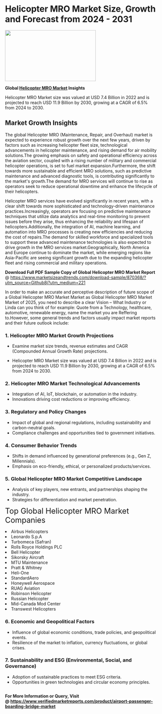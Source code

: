 <H1>Helicopter MRO Market Size, Growth and Forecast from 2024 - 2031</H1><img class="aligncenter size-medium wp-image-584254" src="https://thirdeyenews.in/wp-content/uploads/2024/09/Global-Market-Research-300x168.jpeg" alt="" width="300" height="168" /><p><strong>Global&nbsp;<a href="https://www.marketsizeandtrends.com/download-sample/870368/?utm_source=Github8j?utm_medium=221">Helicopter MRO Market</a> Insights</strong></p><p>Helicopter MRO Market size was valued at USD 7.4 Billion in 2022 and is projected to reach USD 11.9 Billion by 2030, growing at a CAGR of 6.5% from 2024 to 2030.</p><p><h2>Market Growth Insights</h2> <p>The global Helicopter MRO (Maintenance, Repair, and Overhaul) market is expected to experience robust growth over the next few years, driven by factors such as increasing helicopter fleet size, technological advancements in helicopter maintenance, and rising demand for air mobility solutions.The growing emphasis on safety and operational efficiency across the aviation sector, coupled with a rising number of military and commercial helicopter operations, is set to fuel market expansion.Furthermore, the shift towards more sustainable and efficient MRO solutions, such as predictive maintenance and advanced diagnostic tools, is contributing significantly to the market's growth.The demand for MRO services will continue to rise as operators seek to reduce operational downtime and enhance the lifecycle of their helicopters.</p> <p>Helicopter MRO services have evolved significantly in recent years, with a clear shift towards more sophisticated and technology-driven maintenance practices.Increasingly, operators are focusing on predictive maintenance techniques that utilize data analytics and real-time monitoring to prevent issues before they arise, thus enhancing the reliability and lifespan of helicopters.Additionally, the integration of AI, machine learning, and automation into MRO processes is creating new efficiencies and reducing the cost of repairs.The demand for skilled workforce and specialized tools to support these advanced maintenance technologies is also expected to drive growth in the MRO services market.Geographically, North America and Europe continue to dominate the market, while emerging regions like Asia-Pacific are seeing significant growth due to the expanding helicopter fleet and rising commercial and military operations.</p><p><span class=""><strong>Download Full PDF Sample Copy of Global Helicopter MRO Market Report</strong> @ <a href="https://www.marketsizeandtrends.com/download-sample/870368/?utm_source=Github8j?utm_medium=221" target="_blank">https://www.marketsizeandtrends.com/download-sample/870368/?utm_source=Github8j?utm_medium=221</a></span></p><p>In order to make an accurate and perceptive description of future scope of a Global&nbsp;Helicopter MRO Market Market as Global&nbsp;Helicopter MRO Market Market of 2025, you need to describe a clear Vision &ndash; What Industry or Linda can you think of for example: Quote from a Technology, healthcare, automotive, renewable energy, name the market you are Reffering to.However, some general trends and factors usually impact market reports and their future outlook include:</p><h3>1.&nbsp;<strong>Helicopter MRO Market Growth Projections</strong></h3><ul><li>Examine market size trends, revenue estimates and CAGR (Compounded Annual Growth Rate) projections.</li><li><p>Helicopter MRO Market size was valued at USD 7.4 Billion in 2022 and is projected to reach USD 11.9 Billion by 2030, growing at a CAGR of 6.5% from 2024 to 2030.</p></li></ul><h3>2.&nbsp;<strong>Helicopter MRO Market Technological Advancements</strong></h3><ul><li>Integration of AI, IoT, blockchain, or automation in the industry.</li><li>Innovations driving cost reductions or improving efficiency.</li></ul><h3>3.&nbsp;<strong>Regulatory and Policy Changes</strong></h3><ul><li>Impact of global and regional regulations, including sustainability and carbon-neutral goals.</li><li>Compliance challenges and opportunities tied to government initiatives.</li></ul><h3>4.&nbsp;<strong>Consumer Behavior Trends</strong></h3><ul><li>Shifts in demand influenced by generational preferences (e.g., Gen Z, Millennials).</li><li>Emphasis on eco-friendly, ethical, or personalized products/services.</li></ul><h3>5.&nbsp;<strong>Global Helicopter MRO Market Competitive Landscape</strong></h3><ul><li>Analysis of key players, new entrants, and partnerships shaping the industry.</li><li>Strategies for differentiation and market penetration.</li></ul><p data-pm-slice="1 1 []"><span style="color: inherit; font-family: inherit; font-size: 25px;">Top Global Helicopter MRO Market Companies</span></p><div class="" data-test-id=""><p><li>Airbus Helicopters</li><li> Leonardo S.p.A</li><li> Turbomeca (Safran)</li><li> Rolls Royce Holdings PLC</li><li> Bell Helicopter</li><li> Sikorsky Aircraft</li><li> MTU Maintenance</li><li> Pratt & Whitney</li><li> Heli-One</li><li> StandardAero</li><li> Honeywell Aerospace</li><li> RUAG Aviation</li><li> Robinson Helicopter</li><li> Russian Helicopter</li><li> Mid-Canada Mod Center</li><li> Transwest Helicopters</li></p></div><h3>6.&nbsp;<strong>Economic and Geopolitical Factors</strong></h3><ul><li>Influence of global economic conditions, trade policies, and geopolitical events.</li><li>Resilience of the market to inflation, currency fluctuations, or global crises.</li></ul><h3>7.&nbsp;<strong>Sustainability and ESG (Environmental, Social, and Governance)</strong></h3><ul><li>Adoption of sustainable practices to meet ESG criteria.</li><li>Opportunities in green technologies and circular economy principles.</li></ul><h2><strong style="font-size: 14px;">For More Information or Query, Visit @&nbsp;</strong><a style="background-color: #ffffff; font-size: 14px;" href="https://www.marketsizeandtrends.com/report/helicopter-mro-market/" target="_blank">https://www.verifiedmarketreports.com/product/airport-passenger-boarding-bridge-market</a></h2>